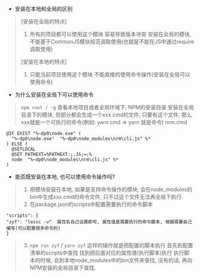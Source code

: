 - 安装在本地和全局的区别
> [安装在全局的特点]
> 1. 所有的项目都可以使用这个模块
>       容易导致版本冲突
>       安装在全局的模块, 不能基于CommonJS模块规范调取使用(也就是不能在JS中通过require调取使用)
>  
> [安装在本地的特点]
> 1. 只能当前项目使用这个模块
>       不能直接的使用命令操作(安装在全局可以使用命令)
- 为什么安装在全局下可以使用命令
> `npm root / -g` 查看本地项目或者全局环境下, NPM的安装目录
> 安装在全局目录下的模块, 但部分都会生成一个xxx.cmd的文件, 只要有这个文件, 那么xxx就是一个可执行的命令(例如: yarn.cmd => yarn 就是命令)
> nrm.cmd
```
@IF EXIST "%~dp0\node.exe" (
  "%~dp0\node.exe"  "%~dp0\node_modules\nrm\cli.js" %*
) ELSE (
  @SETLOCAL
  @SET PATHEXT=%PATHEXT:;.JS;=;%
  node  "%~dp0\node_modules\nrm\cli.js" %*
)
```
- 能否既安装在本地, 也可以使用命令操作吗?
> 1. 把模块安装在本地, 如果是支持命令操作的模块, 会在node_modules的bin中生成xxx.cmd的命令文件, 只不过这个文件无法再全局下执行.
> 2. 在package.json的scripts中配置需要执行的命令脚本
```
"scripts": {
"zyf": "lessc -v"  属性名自己设置即可, 属性值是需要执行的命令脚本, 根据需要自己编写(可以配置很多命令的)
}
```
> 3. `npm run zyf` / `yarn zyf` 这样的操作就是把配置的脚本执行
>       首先到配置清单的scripts中查找
>       找到把后面对应的属性值(执行脚本)执行
>       执行脚本的时候, 会到本地node_modules中的bin文件夹查找, 没有的话, 再向NPM安装的全局目录下查找.